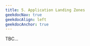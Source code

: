 ```yaml
---
title: 5. Application Landing Zones
geekdocNav: true
geekdocAlign: left
geekdocAnchor: true
---
```


TBC...
